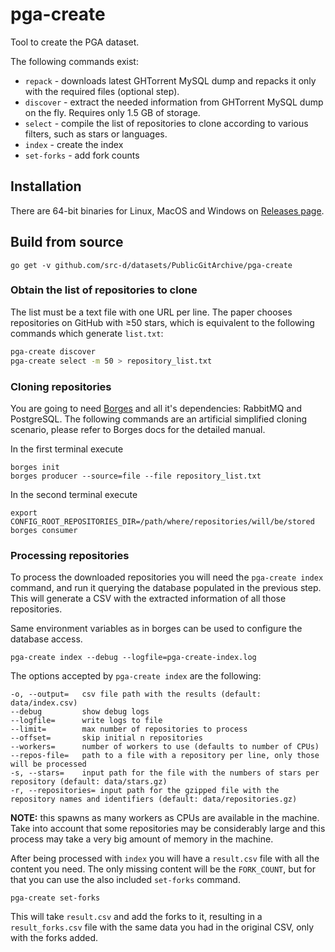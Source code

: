 # pga-create

Tool to create the PGA dataset.

The following commands exist:

* `repack` - downloads latest GHTorrent MySQL dump and repacks it only with the required files (optional step).
* `discover` - extract the needed information from GHTorrent MySQL dump on the fly. Requires only 1.5 GB of storage.
* `select` - compile the list of repositories to clone according to various filters, such as stars or languages.
* `index` - create the index
* `set-forks` - add fork counts

## Installation

There are 64-bit binaries for Linux, MacOS and Windows on [Releases page](https://github.com/src-d/datasets/releases).

## Build from source

```
go get -v github.com/src-d/datasets/PublicGitArchive/pga-create
```

### Obtain the list of repositories to clone

The list must be a text file with one URL per line. The paper chooses
repositories on GitHub with ≥50 stars, which is equivalent to
the following commands which generate `list.txt`:

```bash
pga-create discover
pga-create select -m 50 > repository_list.txt
```

### Cloning repositories

You are going to need [Borges](https://github.com/src-d/borges) and all it's
dependencies: RabbitMQ and PostgreSQL. The following commands are an artificial
simplified cloning scenario, please refer to Borges docs for the detailed manual.

In the first terminal execute

```
borges init
borges producer --source=file --file repository_list.txt
```

In the second terminal execute

```
export CONFIG_ROOT_REPOSITORIES_DIR=/path/where/repositories/will/be/stored
borges consumer
```

### Processing repositories

To process the downloaded repositories you will need the `pga-create index` command, and run it querying the database populated in the previous step. This will generate a CSV with the extracted information of all those repositories.

Same environment variables as in borges can be used to configure the database access.

```
pga-create index --debug --logfile=pga-create-index.log
```

The options accepted by `pga-create index` are the following:
```
-o, --output=   csv file path with the results (default: data/index.csv)
--debug         show debug logs
--logfile=      write logs to file
--limit=        max number of repositories to process
--offset=       skip initial n repositories
--workers=      number of workers to use (defaults to number of CPUs)
--repos-file=   path to a file with a repository per line, only those will be processed
-s, --stars=    input path for the file with the numbers of stars per repository (default: data/stars.gz)
-r, --repositories= input path for the gzipped file with the repository names and identifiers (default: data/repositories.gz)
```

**NOTE:** this spawns as many workers as CPUs are available in the machine. Take into account that some repositories may be considerably large and this process may take a very big amount of memory in the machine.

After being processed with `index` you will have a `result.csv` file with all the content you need. The only missing content will be the `FORK_COUNT`, but for that you can use the also included `set-forks` command.

```
pga-create set-forks
```

This will take `result.csv` and add the forks to it, resulting in a `result_forks.csv` file with the same data you had in the original CSV, only with the forks added.
